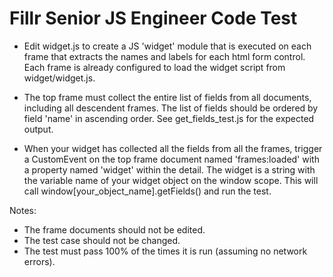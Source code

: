 # Fillr Senior JS Engineer Code Test


- Edit widget.js to create a JS 'widget' module that is executed on each frame that extracts the names and labels for each html form control. Each frame is already configured to load the widget script from widget/widget.js.

- The top frame must collect the entire list of fields from all documents, including all descendent frames. The list of fields should be ordered by field 'name' in ascending order. See get_fields_test.js for the expected output.

- When your widget has collected all the fields from all the frames, trigger a CustomEvent on the top frame document named 'frames:loaded' with a property named 'widget' within the detail. The widget is a string with the variable name of your widget object on the window scope.  This will call window[your_object_name].getFields() and run the test.


Notes:

- The frame documents should not be edited.
- The test case should not be changed.
- The test must pass 100% of the times it is run (assuming no network errors).

